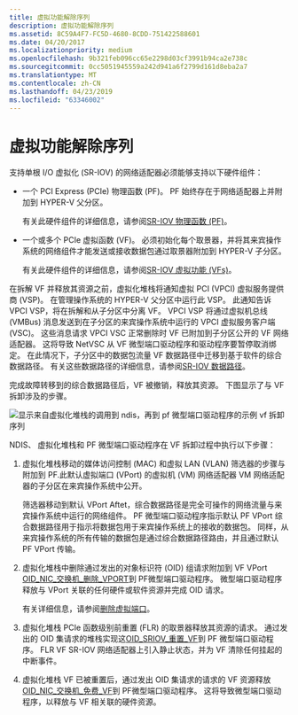 ```yaml
---
title: 虚拟功能解除序列
description: 虚拟功能解除序列
ms.assetid: 8C59A4F7-FC5D-4680-8CDD-751422588601
ms.date: 04/20/2017
ms.localizationpriority: medium
ms.openlocfilehash: 9b321feb096cc65e2298d03cf3991b94ca2e738c
ms.sourcegitcommit: 0cc5051945559a242d941a6f2799d161d8eba2a7
ms.translationtype: MT
ms.contentlocale: zh-CN
ms.lasthandoff: 04/23/2019
ms.locfileid: "63346002"
---
```

# <a name="virtual-function-teardown-sequence"></a>虚拟功能解除序列


支持单根 I/O 虚拟化 (SR-IOV) 的网络适配器必须能够支持以下硬件组件：

-   一个 PCI Express (PCIe) 物理函数 (PF)。 PF 始终存在于网络适配器上并附加到 HYPER-V 父分区。

    有关此硬件组件的详细信息，请参阅[SR-IOV 物理函数 (PF)](sr-iov-physical-function--pf-.md)。

-   一个或多个 PCIe 虚拟函数 (VF)。 必须初始化每个取景器，并将其来宾操作系统的网络组件才能发送或接收数据包通过取景器附加到 HYPER-V 子分区。

    有关此硬件组件的详细信息，请参阅[SR-IOV 虚拟功能 (VFs)](sr-iov-virtual-functions--vfs-.md)。

在拆解 VF 并释放其资源之前，虚拟化堆栈将通知虚拟 PCI (VPCI) 虚拟服务提供商 (VSP)。 在管理操作系统的 HYPER-V 父分区中运行此 VSP。 此通知告诉 VPCI VSP，将在拆解和从子分区中分离 VF。 VPCI VSP 将通过虚拟机总线 (VMBus) 消息发送到在子分区的来宾操作系统中运行的 VPCI 虚拟服务客户端 (VSC)。 这些消息请求 VPCI VSC 正常删除时 VF 已附加到子分区公开的 VF 网络适配器。 这将导致 NetVSC 从 VF 微型端口驱动程序和驱动程序要暂停取消绑定。 在此情况下，子分区中的数据包流量 VF 数据路径中迁移到基于软件的综合数据路径。 有关这些数据路径的详细信息，请参阅[SR-IOV 数据路径](sr-iov-data-paths.md)。

完成故障转移到的综合数据路径后，VF 被撤销，释放其资源。 下图显示了与 VF 拆卸涉及的步骤。

![显示来自虚拟化堆栈的调用到 ndis，再到 pf 微型端口驱动程序的示例 vf 拆卸序列](images/sriov-vf-teardown.png)

NDIS、 虚拟化堆栈和 PF 微型端口驱动程序在 VF 拆卸过程中执行以下步骤：

1.  虚拟化堆栈移动的媒体访问控制 (MAC) 和虚拟 LAN (VLAN) 筛选器的步骤与附加到 PF.此默认虚拟端口 (VPort) 的虚拟机 (VM) 网络适配器 VM 网络适配器的子分区在来宾操作系统中公开。

    筛选器移动到默认 VPort Aftet，综合数据路径是完全可操作的网络流量与来宾操作系统中运行的网络组件。 PF 微型端口驱动程序指示默认 PF VPort 综合数据路径用于指示将数据包用于来宾操作系统上的接收的数据包。 同样，从来宾操作系统的所有传输的数据包是通过综合数据路径路由，并且通过默认 PF VPort 传输。

2.  虚拟化堆栈中删除通过发出的对象标识符 (OID) 组请求附加到 VF VPort [OID\_NIC\_交换机\_删除\_VPORT](https://msdn.microsoft.com/library/windows/hardware/hh451818)到 PF微型端口驱动程序。 微型端口驱动程序释放与 VPort 关联的任何硬件或软件资源并完成 OID 请求。

    有关详细信息，请参阅[删除虚拟端口](deleting-a-virtual-port.md)。

3.  虚拟化堆栈 PCIe 函数级别前重置 (FLR) 的取景器释放其资源的请求。 通过发出的 OID 集请求的堆栈实现这[OID\_SRIOV\_重置\_VF](https://msdn.microsoft.com/library/windows/hardware/hh451889)到 PF 微型端口驱动程序。 FLR VF SR-IOV 网络适配器上引入静止状态，并为 VF 清除任何挂起的中断事件。

4.  虚拟化堆栈 VF 已被重置后，通过发出 OID 集请求的请求的 VF 资源释放[OID\_NIC\_交换机\_免费\_VF](https://msdn.microsoft.com/library/windows/hardware/hh451822)到 PF微型端口驱动程序。 这将导致微型端口驱动程序，以释放与 VF 相关联的硬件资源。

 

 





